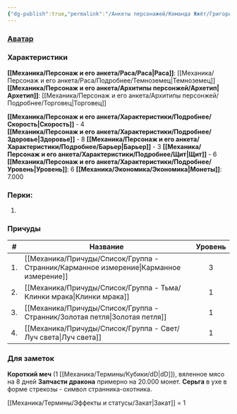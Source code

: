 ```yaml
---
{"dg-publish":true,"permalink":"/Анкеты персонажей/Команда Жжёт/Григорий/","noteIcon":"","created":"2025-08-21T13:47:22.684+03:00","updated":"2025-09-06T19:44:55.769+03:00"}
---
```


### [Аватар](Григорий.jpg)
### Характеристики
**[[Механика/Персонаж и его анкета/Раса/Раса\|Раса]]**: [[Механика/Персонаж и его анкета/Раса/Подробнее/Темноземец\|Темноземец]]
**[[Механика/Персонаж и его анкета/Архитипы персонжей/Архетип\|Архетип]]**: [[Механика/Персонаж и его анкета/Архитипы персонжей/Подробнее/Торговец\|Торговец]]

 **[[Механика/Персонаж и его анкета/Характеристики/Подробнее/Скорость\|Скорость]]** - 4  
 **[[Механика/Персонаж и его анкета/Характеристики/Подробнее/Здоровье\|Здоровье]]** - 8
 **[[Механика/Персонаж и его анкета/Характеристики/Подробнее/Барьер\|Барьер]]** - 3
 **[[Механика/Персонаж и его анкета/Характеристики/Подробнее/Щит\|Щит]]** - 6
 **[[Механика/Персонаж и его анкета/Характеристики/Подробнее/Уровень\|Уровень]]**: 6
**[[Механика/Экономика/Экономика\|Монеты]]**: 7.000  

### Перки:
1. 

### Причуды

| #   | Название                | Уровень |
| --- | ----------------------- |:-------:|
| 1.  | [[Механика/Причуды/Список/Группа - Странник/Карманное измерение\|Карманное измерение]] |    3    |
| 2.  | [[Механика/Причуды/Список/Группа - Тьма/Клинки мрака\|Клинки мрака]]        |    1    |
| 3.  | [[Механика/Причуды/Список/Группа - Странник/Золотая петля\|Золотая петля]]       |    1    |
| 4.  | [[Механика/Причуды/Список/Группа - Свет/Луч света\|Луч света]]           |    1    | 


### Для заметок
**Короткий меч** (1 [[Механика/Термины/Кубики/dD\|dD]]), вяленное мясо на 8 дней
**Запчасти дракона** примерно на 20.000 монет.
**Серьга** в ухе в форме стрекозы - символ странника-охотника.

[[Механика/Термины/Эффекты и статусы/Закат\|Закат]] = 1
